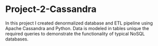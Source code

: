 # Project-2-Cassandra
In this project I created denormalized database and ETL pipeline using Apache Cassandra and Python. Data is modeled in tables unique the required queries to demonstrate the functionality of typical NoSQL databases. 
